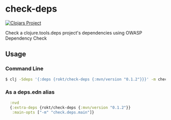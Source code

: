 # check-deps
[![Clojars Project](https://img.shields.io/clojars/v/rokt/check-deps.svg)](https://clojars.org/rokt/check-deps)

Check a clojure.tools.deps project's dependencies using OWASP Dependency Check

## Usage

### Command Line
```bash
$ clj -Sdeps '{:deps {rokt/check-deps {:mvn/version "0.1.2"}}}' -m check.deps.main
```

### As a deps.edn alias
```clojure
  :nvd
  {:extra-deps {rokt/check-deps {:mvn/version "0.1.2"}}
   :main-opts ["-m" "check.deps.main"]}
```

